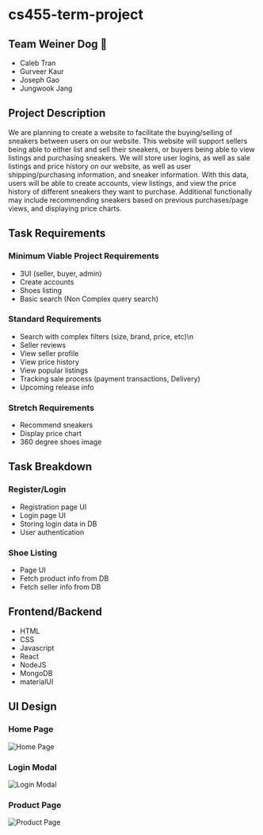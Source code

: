 # cs455-term-project

## Team Weiner Dog :dog: ##
* Caleb Tran 
* Gurveer Kaur 
* Joseph Gao
* Jungwook Jang 

## Project Description ##

We are planning to create a website to facilitate the buying/selling of sneakers between users on our website. This website will support sellers being able to either list and sell their sneakers, or buyers being able to view listings and purchasing sneakers. We will store user logins, as well as sale listings and price history on our website, as well as user shipping/purchasing information, and sneaker information. With this data, users will be able to create accounts, view listings, and view the price history of different sneakers they want to purchase. Additional functionally may include recommending sneakers based on previous purchases/page views, and displaying price charts.  

## Task Requirements ##

### Minimum Viable Project Requirements ###
* 3UI (seller, buyer, admin)
* Create accounts
* Shoes listing
* Basic search (Non Complex query search)

### Standard Requirements ###
* Search with complex filters (size, brand, price, etc)\n
* Seller reviews 
* View seller profile
* View price history 
* View popular listings 
* Tracking sale process (payment transactions, Delivery)
* Upcoming release info

### Stretch Requirements ###
* Recommend sneakers
* Display price chart
* 360 degree shoes image

## Task Breakdown ##

### Register/Login ### 
* Registration page UI 
* Login page UI 
* Storing login data in DB
* User authentication

### Shoe Listing ### 
* Page UI 
* Fetch product info from DB
* Fetch seller info from DB 

## Frontend/Backend ## 
* HTML 
* CSS 
* Javascript 
* React
* NodeJS 
* MongoDB
* materialUI 

## UI Design ## 

### Home Page ###

![Home Page](https://user-images.githubusercontent.com/44458556/119916175-e2cae480-bf18-11eb-91d9-eb23e3bb659b.png)

### Login Modal ### 

![Login Modal](https://user-images.githubusercontent.com/44458556/119916332-2faebb00-bf19-11eb-8a2c-b7d41347c6ea.png)

### Product Page ### 

![Product Page](https://user-images.githubusercontent.com/44458556/119916396-4ce38980-bf19-11eb-97bf-d565bb0cccf7.png)


